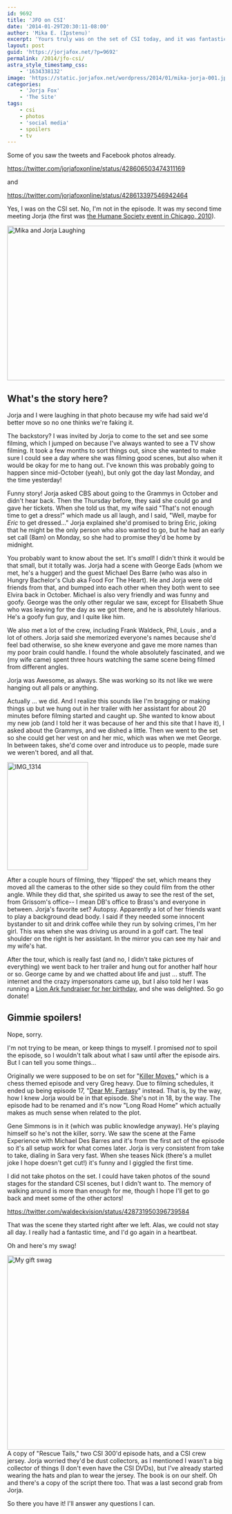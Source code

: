 ```yaml
---
id: 9692
title: 'JFO on CSI'
date: '2014-01-29T20:30:11-08:00'
author: 'Mika E. (Ipstenu)'
excerpt: 'Yours truly was on the set of CSI today, and it was fantastic and fun.'
layout: post
guid: 'https://jorjafox.net/?p=9692'
permalink: /2014/jfo-csi/
astra_style_timestamp_css:
    - '1634338132'
image: 'https://static.jorjafox.net/wordpress/2014/01/mika-jorja-001.jpg'
categories:
    - 'Jorja Fox'
    - 'The Site'
tags:
    - csi
    - photos
    - 'social media'
    - spoilers
    - tv
---
```


Some of you saw the tweets and Facebook photos already.

https://twitter.com/jorjafoxonline/status/428606503474311169

and

https://twitter.com/jorjafoxonline/status/428613397546942464

Yes, I was on the CSI set. No, I'm not in the episode. It was my second time meeting Jorja (the first was <a title="Jorja invited JFO to Spotlight Humane: Chicago" href="https://jorjafox.net/2010/jorja-invited-jfo-to-spotlight-humane-chicago/">the Humane Society event in Chicago, 2010</a>).

<img class="aligncenter size-large wp-image-9828" src="//static.jorjafox.net/wordpress/2014/01/mika-jorja-001.jpg" alt="Mika and Jorja Laughing" width="600" height="358" />
<h2>What's the story here?</h2>
Jorja and I were laughing in that photo because my wife had said we'd better move so no one thinks we're faking it.

The backstory? I was invited by Jorja to come to the set and see some filming, which I jumped on because I've always wanted to see a TV show filming. It took a few months to sort things out, since she wanted to make sure I could see a day where she was filming good scenes, but also when it would be okay for me to hang out. I've known this was probably going to happen since mid-October (yeah), but only got the day last Monday, and the time yesterday!

Funny story! Jorja asked CBS about going to the Grammys in October and didn't hear back. Then the Thursday before, they said she could go and gave her tickets. When she told us that, my wife said "That's not enough time to get a dress!" which made us all laugh, and I said, "Well, maybe for <i>Eric</i> to get dressed..." Jorja explained she'd promised to bring Eric, joking that he might be the only person who also wanted to go, but he had an early set call (8am) on Monday, so she had to promise they'd be home by midnight.

You probably want to know about the set. It's <em>small</em>! I didn't think it would be that small, but it totally was. Jorja had a scene with George Eads (whom we met, he's a hugger) and the guest Michael Des Barre (who was also in Hungry Bachelor's Club aka Food For The Heart). He and Jorja were old friends from that, and bumped into each other when they both went to see Elvira back in October. Michael is also very friendly and was funny and goofy. George was the only other regular we saw, except for Elisabeth Shue who was leaving for the day as we got there, and he is absolutely hilarious. He's a goofy fun guy, and I quite like him.

We also met a lot of the crew, including Frank Waldeck, Phil, Louis , and a lot of others. Jorja said she memorized everyone's names because she'd feel bad otherwise, so she knew everyone and gave me more names than my poor brain could handle. I found the whole absolutely fascinated, and we (my wife came) spent three hours watching the same scene being filmed from different angles.

Jorja was Awesome, as always. She was working so its not like we were hanging out all pals or anything.

Actually ... we did. And I realize this sounds like I'm bragging or making things up but we hung out in her trailer with her assistant for about 20 minutes before filming started and caught up. She wanted to know about my new job (and I told her it was because of her and this site that I have it), I asked about the Grammys, and we dished a little. Then we went to the set so she could get her vest on and her mic, which was when we met George. In between takes, she'd come over and introduce us to people, made sure we weren't bored, and all that.

<img class="alignleft size-medium wp-image-9829" src="//static.jorjafox.net/wordpress/2014/01/IMG_1314-188x250.jpg" alt="IMG_1314" width="187" height="250" />

After a couple hours of filming, they 'flipped' the set, which means they moved all the cameras to the other side so they could film from the other angle. While they did that, she spirited us away to see the rest of the set, from Grissom's office-- I mean DB's office to Brass's and everyone in between. Jorja's favorite set? Autopsy. Apparently a lot of her friends want to play a background dead body. I said if they needed some innocent bystander to sit and drink coffee while they run by solving crimes, I'm her girl. This was when she was driving us around in a golf cart. The teal shoulder on the right is her assistant. In the mirror you can see my hair and my wife's hat.

After the tour, which is really fast (and no, I didn't take pictures of everything) we went back to her trailer and hung out for another half hour or so. George came by and we chatted about life and just ... stuff. The internet and the crazy impersonators came up, but I also told her I was running a <a href="http://www.crowdrise.com/jorjafox46/">Lion Ark fundraiser for her birthday</a>, and she was delighted. So go donate!
<h2>Gimmie spoilers!</h2>
Nope, sorry.

I'm not trying to be mean, or keep things to myself. I promised <em>not</em> to spoil the episode, so I wouldn't talk about what I saw until after the episode airs. But I can tell you some things...

Originally we were supposed to be on set for "<a href="https://jorjafox.net/wiki/Killer_Moves">Killer Moves</a>," which is a chess themed episode and very Greg heavy. Due to filming schedules, it ended up being episode 17, "<a href="https://jorjafox.net/wiki/Dear_Mr._Fantasy">Dear Mr. Fantasy</a>" instead. That is, by the way, how I knew Jorja would be in that episode. She's not in 18, by the way. The episode had to be renamed and it's now "Long Road Home" which actually makes as much sense when related to the plot.

Gene Simmons is in it (which was public knowledge anyway). He's playing himself so he's not the killer, sorry. We saw the scene at the Fame Experience with Michael Des Barres and it's from the first act of the episode so it's all setup work for what comes later. Jorja is very consistent from take to take, dialing in Sara very fast. When she teases Nick (there's a mullet joke I hope doesn't get cut!) it's funny and I giggled the first time.

I did not take photos on the set. I could have taken photos of the sound stages for the standard CSI scenes, but I didn't want to. The memory of walking around is more than enough for me, though I hope I'll get to go back and meet some of the other actors!

https://twitter.com/waldeckvision/status/428731950396739584

That was the scene they started right after we left. Alas, we could not stay all day. I really had a fantastic time, and I'd go again in a heartbeat.

Oh and here's my swag!

<a href="https://jorjafox.net/2014/jfo-csi/img_0005/" rel="attachment wp-att-9830"><img class="aligncenter size-large wp-image-9830" src="//static.jorjafox.net/wordpress/2014/01/IMG_0005.jpg" alt="My gift swag" width="600" height="450" /></a>A copy of "Rescue Tails," two CSI 300'd episode hats, and a CSI crew jersey. Jorja worried they'd be dust collectors, as I mentioned I wasn't a big collector of things (I don't even have the CSI DVDs), but I've already started wearing the hats and plan to wear the jersey. The book is on our shelf. Oh and there's a copy of the script there too. That was a last second grab from Jorja.

So there you have it! I'll answer any questions I can.